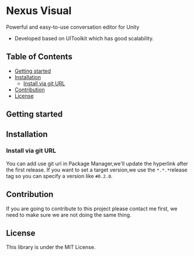 # Nexus Visual

Powerful and easy-to-use conversation editor for Unity

- Developed based on UIToolkit which has good scalability.

<!-- START doctoc generated TOC please keep comment here to allow auto update -->
<!-- DON'T EDIT THIS SECTION, INSTEAD RE-RUN doctoc TO UPDATE -->
## Table of Contents

- [Getting started](#getting-started)
- [Installation](#installation)
  - [Install via git URL](#install-via-git-url)
- [Contribution](#contribution)
- [License](#license)

<!-- END doctoc generated TOC please keep comment here to allow auto update -->

## Getting started

## Installation

### Install via git URL

You can add use git url in Package Manager,we'll update the hyperlink after the first release.
If you want to set a target version,we use the `*.*.*`release tag so you can specify a version like `#0.2.0`.

## Contribution

If you are going to contribute to this project please contact me first, we need to make sure we are not doing the same thing.

## License

This library is under the MIT License.
